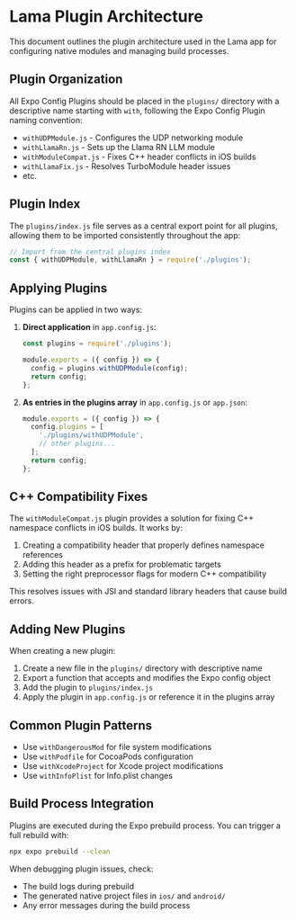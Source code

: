 # Lama Plugin Architecture

This document outlines the plugin architecture used in the Lama app for configuring native modules and managing build processes.

## Plugin Organization

All Expo Config Plugins should be placed in the `plugins/` directory with a descriptive name starting with `with`, following the Expo Config Plugin naming convention:

- `withUDPModule.js` - Configures the UDP networking module 
- `withLlamaRn.js` - Sets up the Llama RN LLM module
- `withModuleCompat.js` - Fixes C++ header conflicts in iOS builds
- `withLlamaFix.js` - Resolves TurboModule header issues
- etc.

## Plugin Index

The `plugins/index.js` file serves as a central export point for all plugins, allowing them to be imported consistently throughout the app:

```js
// Import from the central plugins index
const { withUDPModule, withLlamaRn } = require('./plugins');
```

## Applying Plugins

Plugins can be applied in two ways:

1. **Direct application** in `app.config.js`:
   ```js
   const plugins = require('./plugins');
   
   module.exports = ({ config }) => {
     config = plugins.withUDPModule(config);
     return config;
   };
   ```

2. **As entries in the plugins array** in `app.config.js` or `app.json`:
   ```js
   module.exports = ({ config }) => {
     config.plugins = [
       './plugins/withUDPModule',
       // other plugins...
     ];
     return config;
   };
   ```

## C++ Compatibility Fixes

The `withModuleCompat.js` plugin provides a solution for fixing C++ namespace conflicts in iOS builds. It works by:

1. Creating a compatibility header that properly defines namespace references
2. Adding this header as a prefix for problematic targets
3. Setting the right preprocessor flags for modern C++ compatibility

This resolves issues with JSI and standard library headers that cause build errors.

## Adding New Plugins

When creating a new plugin:

1. Create a new file in the `plugins/` directory with descriptive name
2. Export a function that accepts and modifies the Expo config object
3. Add the plugin to `plugins/index.js`
4. Apply the plugin in `app.config.js` or reference it in the plugins array

## Common Plugin Patterns

- Use `withDangerousMod` for file system modifications
- Use `withPodfile` for CocoaPods configuration
- Use `withXcodeProject` for Xcode project modifications
- Use `withInfoPlist` for Info.plist changes

## Build Process Integration

Plugins are executed during the Expo prebuild process. You can trigger a full rebuild with:

```bash
npx expo prebuild --clean
```

When debugging plugin issues, check:
- The build logs during prebuild
- The generated native project files in `ios/` and `android/`
- Any error messages during the build process 